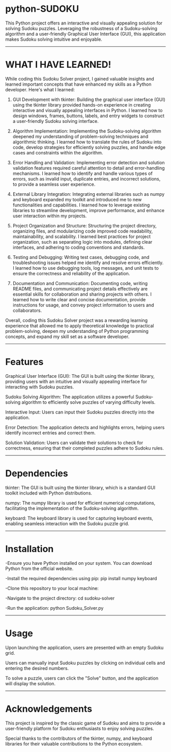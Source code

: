 # python-SUDOKU

This Python project offers an interactive and visually appealing solution for solving Sudoku puzzles. Leveraging the robustness of a Sudoku-solving algorithm and a user-friendly Graphical User Interface (GUI), this application makes Sudoku solving intuitive and enjoyable.

____________________________________________________

# WHAT I HAVE LEARNED!

While coding this Sudoku Solver project, I gained valuable insights and learned important concepts that have enhanced my skills as a Python developer. Here's what I learned:

1. GUI Development with tkinter: Building the graphical user interface (GUI) using the tkinter library provided hands-on experience in creating interactive and visually appealing interfaces in Python. I learned how to design windows, frames, buttons, labels, and entry widgets to construct a user-friendly Sudoku solving interface.

2. Algorithm Implementation: Implementing the Sudoku-solving algorithm deepened my understanding of problem-solving techniques and algorithmic thinking. I learned how to translate the rules of Sudoku into code, develop strategies for efficiently solving puzzles, and handle edge cases and constraints within the algorithm.

3. Error Handling and Validation: Implementing error detection and solution validation features required careful attention to detail and error-handling mechanisms. I learned how to identify and handle various types of errors, such as invalid input, duplicate entries, and incorrect solutions, to provide a seamless user experience.

4. External Library Integration: Integrating external libraries such as numpy and keyboard expanded my toolkit and introduced me to new functionalities and capabilities. I learned how to leverage existing libraries to streamline development, improve performance, and enhance user interaction within my projects.

5. Project Organization and Structure: Structuring the project directory, organizing files, and modularizing code improved code readability, maintainability, and scalability. I learned best practices for project organization, such as separating logic into modules, defining clear interfaces, and adhering to coding conventions and standards.

6. Testing and Debugging: Writing test cases, debugging code, and troubleshooting issues helped me identify and resolve errors efficiently. I learned how to use debugging tools, log messages, and unit tests to ensure the correctness and reliability of the application.

7. Documentation and Communication: Documenting code, writing README files, and communicating project details effectively are essential skills for collaboration and sharing projects with others. I learned how to write clear and concise documentation, provide instructions for usage, and convey project information to users and collaborators.

Overall, coding this Sudoku Solver project was a rewarding learning experience that allowed me to apply theoretical knowledge to practical problem-solving, deepen my understanding of Python programming concepts, and expand my skill set as a software developer.


____________________________________________________

# Features


Graphical User Interface (GUI): The GUI is built using the tkinter library, providing users with an intuitive and visually appealing interface for interacting with Sudoku puzzles.

Sudoku Solving Algorithm: The application utilizes a powerful Sudoku-solving algorithm to efficiently solve puzzles of varying difficulty levels.

Interactive Input: Users can input their Sudoku puzzles directly into the application.

Error Detection: The application detects and highlights errors, helping users identify incorrect entries and correct them.

Solution Validation: Users can validate their solutions to check for correctness, ensuring that their completed puzzles adhere to Sudoku rules.

____________________________________________________

# Dependencies


tkinter: The GUI is built using the tkinter library, which is a standard GUI toolkit included with Python distributions.

numpy: The numpy library is used for efficient numerical computations, facilitating the implementation of the Sudoku-solving algorithm.

keyboard: The keyboard library is used for capturing keyboard events, enabling seamless interaction with the Sudoku puzzle grid.

____________________________________________________

# Installation

-Ensure you have Python installed on your system. You can download Python from the official website.

-Install the required dependencies using pip:
    pip install numpy keyboard

-Clone this repository to your local machine:

-Navigate to the project directory:
    cd sudoku-solver

-Run the application:
    python Sudoku_Solver.py

____________________________________________________

# Usage


Upon launching the application, users are presented with an empty Sudoku grid.

Users can manually input Sudoku puzzles by clicking on individual cells and entering the desired numbers.

To solve a puzzle, users can click the "Solve" button, and the application will display the solution.

____________________________________________________

# Acknowledgements


This project is inspired by the classic game of Sudoku and aims to provide a user-friendly platform for Sudoku enthusiasts to enjoy solving puzzles.

Special thanks to the contributors of the tkinter, numpy, and keyboard libraries for their valuable contributions to the Python ecosystem.
